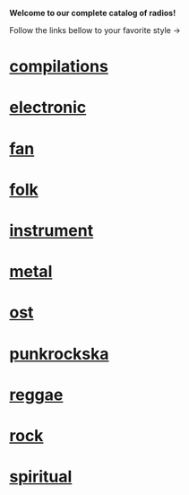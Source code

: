 
**Welcome to our complete catalog of radios!**

Follow the links bellow to your favorite style ->
<a href="https://radioninjapirata.github.io/radios_compilations.html" target="blank_"><h1>compilations</h1></a>

<a href="https://radioninjapirata.github.io/radios_electronic.html" target="blank_"><h1>electronic</h1></a>

<a href="https://radioninjapirata.github.io/radios_fan.html" target="blank_"><h1>fan</h1></a>

<a href="https://radioninjapirata.github.io/radios_folk.html" target="blank_"><h1>folk</h1></a>

<a href="https://radioninjapirata.github.io/radios_instrument.html" target="blank_"><h1>instrument</h1></a>

<a href="https://radioninjapirata.github.io/radios_metal.html" target="blank_"><h1>metal</h1></a>

<a href="https://radioninjapirata.github.io/radios_ost.html" target="blank_"><h1>ost</h1></a>

<a href="https://radioninjapirata.github.io/radios_punkrockska.html" target="blank_"><h1>punkrockska</h1></a>

<a href="https://radioninjapirata.github.io/radios_reggae.html" target="blank_"><h1>reggae</h1></a>

<a href="https://radioninjapirata.github.io/radios_rock.html" target="blank_"><h1>rock</h1></a>

<a href="https://radioninjapirata.github.io/radios_spiritual.html" target="blank_"><h1>spiritual</h1></a>